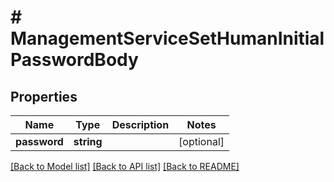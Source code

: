 # # ManagementServiceSetHumanInitialPasswordBody

## Properties

Name | Type | Description | Notes
------------ | ------------- | ------------- | -------------
**password** | **string** |  | [optional]

[[Back to Model list]](../../README.md#models) [[Back to API list]](../../README.md#endpoints) [[Back to README]](../../README.md)
